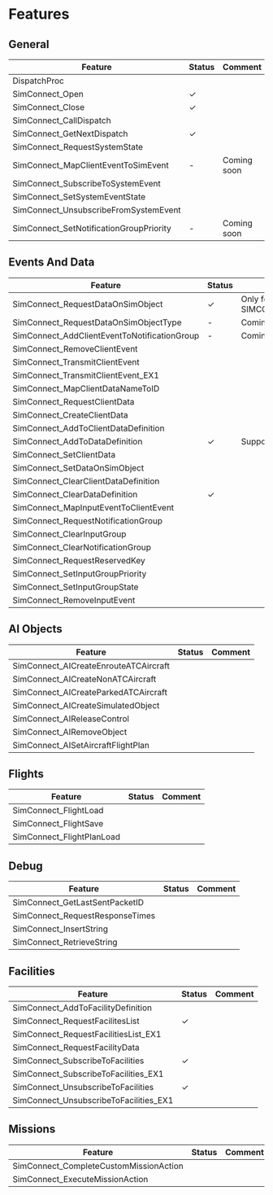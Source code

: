 # Features

## General

| Feature                                 | Status  | Comment     |
| --------------------------------------- | ------- | ----------- |
| DispatchProc                            |         |             |
| SimConnect_Open                         | &check; |             |
| SimConnect_Close                        | &check; |             |
| SimConnect_CallDispatch                 |         |             |
| SimConnect_GetNextDispatch              | &check; |             |
| SimConnect_RequestSystemState           |         |             |
| SimConnect_MapClientEventToSimEvent     | -       | Coming soon |
| SimConnect_SubscribeToSystemEvent       |         |             |
| SimConnect_SetSystemEventState          |         |             |
| SimConnect_UnsubscribeFromSystemEvent   |         |             |
| SimConnect_SetNotificationGroupPriority | -       | Coming soon |

## Events And Data

| Feature                                      | Status  | Comment                             |
| -------------------------------------------- | ------- | ----------------------------------- |
| SimConnect_RequestDataOnSimObject            | &check; | Only for SIMCONNECT_OBJECT_ID_USER  |
| SimConnect_RequestDataOnSimObjectType        | -       | Coming soon                         |
| SimConnect_AddClientEventToNotificationGroup | -       | Coming soon                         |
| SimConnect_RemoveClientEvent                 |         |                                     |
| SimConnect_TransmitClientEvent               |         |                                     |
| SimConnect_TransmitClientEvent_EX1           |         |                                     |
| SimConnect_MapClientDataNameToID             |         |                                     |
| SimConnect_RequestClientData                 |         |                                     |
| SimConnect_CreateClientData                  |         |                                     |
| SimConnect_AddToClientDataDefinition         |         |                                     |
| SimConnect_AddToDataDefinition               | &check; | Supports `f64`, `bool` and `String` |
| SimConnect_SetClientData                     |         |                                     |
| SimConnect_SetDataOnSimObject                |         |                                     |
| SimConnect_ClearClientDataDefinition         |         |                                     |
| SimConnect_ClearDataDefinition               | &check; |                                     |
| SimConnect_MapInputEventToClientEvent        |         |                                     |
| SimConnect_RequestNotificationGroup          |         |                                     |
| SimConnect_ClearInputGroup                   |         |                                     |
| SimConnect_ClearNotificationGroup            |         |                                     |
| SimConnect_RequestReservedKey                |         |                                     |
| SimConnect_SetInputGroupPriority             |         |                                     |
| SimConnect_SetInputGroupState                |         |                                     |
| SimConnect_RemoveInputEvent                  |         |                                     |

## AI Objects

| Feature                               | Status | Comment |
| ------------------------------------- | ------ | ------- |
| SimConnect_AICreateEnrouteATCAircraft |        |         |
| SimConnect_AICreateNonATCAircraft     |        |         |
| SimConnect_AICreateParkedATCAircraft  |        |         |
| SimConnect_AICreateSimulatedObject    |        |         |
| SimConnect_AIReleaseControl           |        |         |
| SimConnect_AIRemoveObject             |        |         |
| SimConnect_AISetAircraftFlightPlan    |        |         |

## Flights

| Feature                   | Status | Comment |
| ------------------------- | ------ | ------- |
| SimConnect_FlightLoad     |        |         |
| SimConnect_FlightSave     |        |         |
| SimConnect_FlightPlanLoad |        |         |

## Debug

| Feature                         | Status | Comment |
| ------------------------------- | ------ | ------- |
| SimConnect_GetLastSentPacketID  |        |         |
| SimConnect_RequestResponseTimes |        |         |
| SimConnect_InsertString         |        |         |
| SimConnect_RetrieveString       |        |         |

## Facilities

| Feature                                | Status  | Comment |
| -------------------------------------- | ------- | ------- |
| SimConnect_AddToFacilityDefinition     |         |         |
| SimConnect_RequestFacilitesList        | &check; |         |
| SimConnect_RequestFacilitiesList_EX1   |         |         |
| SimConnect_RequestFacilityData         |         |         |
| SimConnect_SubscribeToFacilities       | &check; |         |
| SimConnect_SubscribeToFacilities_EX1   |         |         |
| SimConnect_UnsubscribeToFacilities     | &check; |         |
| SimConnect_UnsubscribeToFacilities_EX1 |         |         |

## Missions

| Feature                                | Status | Comment |
| -------------------------------------- | ------ | ------- |
| SimConnect_CompleteCustomMissionAction |        |         |
| SimConnect_ExecuteMissionAction        |        |         |
